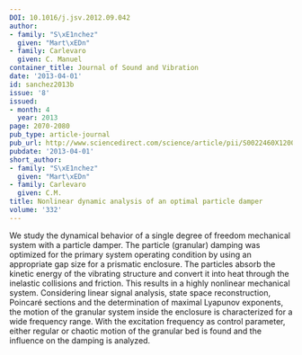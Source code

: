 ```yaml
---
DOI: 10.1016/j.jsv.2012.09.042
author:
- family: "S\xE1nchez"
  given: "Mart\xEDn"
- family: Carlevaro
  given: C. Manuel
container_title: Journal of Sound and Vibration
date: '2013-04-01'
id: sanchez2013b
issue: '8'
issued:
- month: 4
  year: 2013
page: 2070-2080
pub_type: article-journal
pub_url: http://www.sciencedirect.com/science/article/pii/S0022460X12008425
pubdate: '2013-04-01'
short_author:
- family: "S\xE1nchez"
  given: "Mart\xEDn"
- family: Carlevaro
  given: C.M.
title: Nonlinear dynamic analysis of an optimal particle damper
volume: '332'
---
```

We study the dynamical behavior of a single degree of freedom mechanical system with a particle damper. The particle (granular) damping was optimized for the primary system operating condition by using an appropriate gap size for a prismatic enclosure. The particles absorb the kinetic energy of the vibrating structure and convert it into heat through the inelastic collisions and friction. This results in a highly nonlinear mechanical system. Considering linear signal analysis, state space reconstruction, Poincar&#233; sections and the determination of maximal Lyapunov exponents, the motion of the granular system inside the enclosure is characterized for a wide frequency range. With the excitation frequency as control parameter, either regular or chaotic motion of the granular bed is found and the influence on the damping is analyzed.
